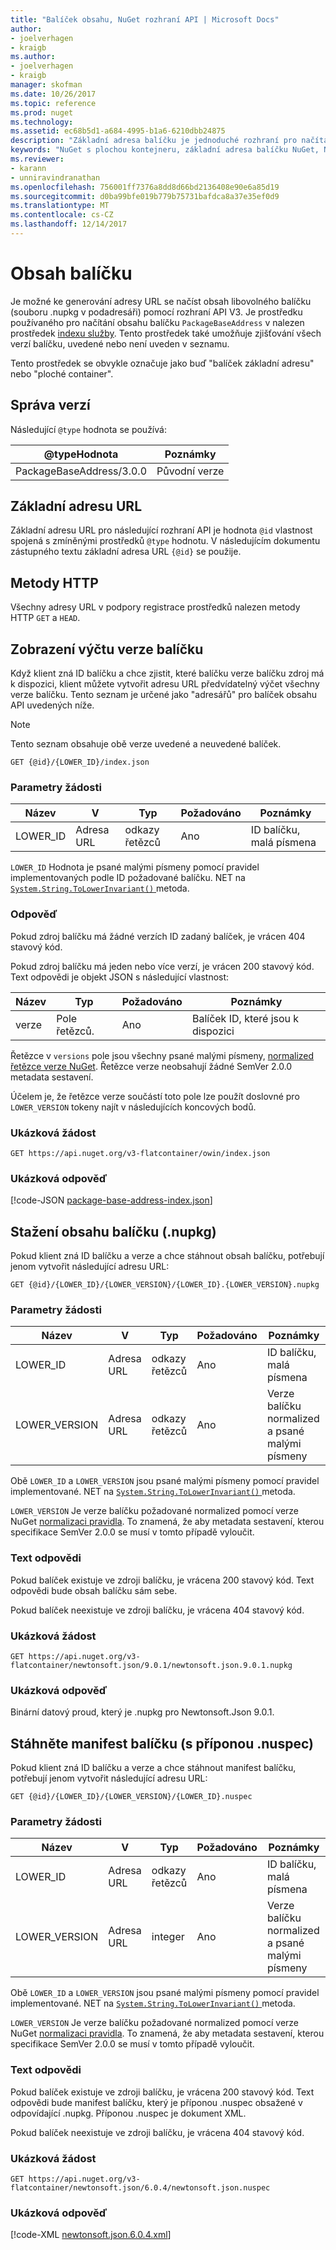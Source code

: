 ```yaml
---
title: "Balíček obsahu, NuGet rozhraní API | Microsoft Docs"
author:
- joelverhagen
- kraigb
ms.author:
- joelverhagen
- kraigb
manager: skofman
ms.date: 10/26/2017
ms.topic: reference
ms.prod: nuget
ms.technology: 
ms.assetid: ec68b5d1-a684-4995-b1a6-6210dbb24875
description: "Základní adresa balíčku je jednoduché rozhraní pro načítání balíčku sám sebe."
keywords: "NuGet s plochou kontejneru, základní adresa balíčku NuGet, NuGet nupkg rozhraní API, verze balíčku NuGet rozhraní API, rozhraní API NuGet neuvedené balíčky, rozhraní API NuGet stahování nuspec"
ms.reviewer:
- karann
- unniravindranathan
ms.openlocfilehash: 756001ff7376a8dd8d66bd2136408e90e6a85d19
ms.sourcegitcommit: d0ba99bfe019b779b75731bafdca8a37e35ef0d9
ms.translationtype: MT
ms.contentlocale: cs-CZ
ms.lasthandoff: 12/14/2017
---
```

# <a name="package-content"></a>Obsah balíčku

Je možné ke generování adresy URL se načíst obsah libovolného balíčku (souboru .nupkg v podadresáři) pomocí rozhraní API V3. Je prostředku používaného pro načítání obsahu balíčku `PackageBaseAddress` v nalezen prostředek [indexu služby](service-index.md). Tento prostředek také umožňuje zjišťování všech verzí balíčku, uvedené nebo není uveden v seznamu.

Tento prostředek se obvykle označuje jako buď "balíček základní adresu" nebo "ploché container".

## <a name="versioning"></a>Správa verzí

Následující `@type` hodnota se používá:

@typeHodnota              | Poznámky
------------------------ | -----
PackageBaseAddress/3.0.0 | Původní verze

## <a name="base-url"></a>Základní adresu URL

Základní adresu URL pro následující rozhraní API je hodnota `@id` vlastnost spojená s zmíněnými prostředků `@type` hodnotu. V následujícím dokumentu zástupného textu základní adresa URL `{@id}` se použije.

## <a name="http-methods"></a>Metody HTTP

Všechny adresy URL v podpory registrace prostředků nalezen metody HTTP `GET` a `HEAD`.

## <a name="enumerate-package-versions"></a>Zobrazení výčtu verze balíčku

Když klient zná ID balíčku a chce zjistit, které balíčku verze balíčku zdroj má k dispozici, klient můžete vytvořit adresu URL předvídatelný výčet všechny verze balíčku. Tento seznam je určené jako "adresářů" pro balíček obsahu API uvedených níže.

> [!Note]
> Tento seznam obsahuje obě verze uvedené a neuvedené balíček.

```
GET {@id}/{LOWER_ID}/index.json
```

### <a name="request-parameters"></a>Parametry žádosti

Název     | V     | Typ    | Požadováno | Poznámky
-------- | ------ | ------- | -------- | -----
LOWER_ID | Adresa URL    | odkazy řetězců  | Ano      | ID balíčku, malá písmena

`LOWER_ID` Hodnota je psané malými písmeny pomocí pravidel implementovaných podle ID požadované balíčku. NET na [ `System.String.ToLowerInvariant()` ](https://msdn.microsoft.com/en-us/library/system.string.tolowerinvariant.aspx) metoda.

### <a name="response"></a>Odpověď

Pokud zdroj balíčku má žádné verzích ID zadaný balíček, je vrácen 404 stavový kód.

Pokud zdroj balíčku má jeden nebo více verzí, je vrácen 200 stavový kód. Text odpovědi je objekt JSON s následující vlastnost:

Název     | Typ             | Požadováno | Poznámky
-------- | ---------------- | -------- | -----
verze | Pole řetězců. | Ano      | Balíček ID, které jsou k dispozici

Řetězce v `versions` pole jsou všechny psané malými písmeny, [normalized řetězce verze NuGet](../reference/package-versioning.md#normalized-version-numbers). Řetězce verze neobsahují žádné SemVer 2.0.0 metadata sestavení.

Účelem je, že řetězce verze součástí toto pole lze použít doslovné pro `LOWER_VERSION` tokeny najít v následujících koncových bodů.

### <a name="sample-request"></a>Ukázková žádost

```
GET https://api.nuget.org/v3-flatcontainer/owin/index.json
```

### <a name="sample-response"></a>Ukázková odpověď

[!code-JSON [package-base-address-index.json](./_data/package-base-address-index.json)]

## <a name="download-package-content-nupkg"></a>Stažení obsahu balíčku (.nupkg)

Pokud klient zná ID balíčku a verze a chce stáhnout obsah balíčku, potřebují jenom vytvořit následující adresu URL:

```
GET {@id}/{LOWER_ID}/{LOWER_VERSION}/{LOWER_ID}.{LOWER_VERSION}.nupkg
```

### <a name="request-parameters"></a>Parametry žádosti

Název          | V     | Typ   | Požadováno | Poznámky
------------- | ------ | ------ | -------- | -----
LOWER_ID      | Adresa URL    | odkazy řetězců | Ano      | ID balíčku, malá písmena
LOWER_VERSION | Adresa URL    | odkazy řetězců | Ano      | Verze balíčku normalized a psané malými písmeny

Obě `LOWER_ID` a `LOWER_VERSION` jsou psané malými písmeny pomocí pravidel implementované. NET na [ `System.String.ToLowerInvariant()` ](https://msdn.microsoft.com/en-us/library/system.string.tolowerinvariant.aspx) metoda.

`LOWER_VERSION` Je verze balíčku požadované normalized pomocí verze NuGet [normalizaci pravidla](../reference/package-versioning.md#normalized-version-numbers). To znamená, že aby metadata sestavení, kterou specifikace SemVer 2.0.0 se musí v tomto případě vyloučit.

### <a name="response-body"></a>Text odpovědi

Pokud balíček existuje ve zdroji balíčku, je vrácena 200 stavový kód. Text odpovědi bude obsah balíčku sám sebe.

Pokud balíček neexistuje ve zdroji balíčku, je vrácena 404 stavový kód.

### <a name="sample-request"></a>Ukázková žádost

```
GET https://api.nuget.org/v3-flatcontainer/newtonsoft.json/9.0.1/newtonsoft.json.9.0.1.nupkg
```

### <a name="sample-response"></a>Ukázková odpověď

Binární datový proud, který je .nupkg pro Newtonsoft.Json 9.0.1.

## <a name="download-package-manifest-nuspec"></a>Stáhněte manifest balíčku (s příponou .nuspec)

Pokud klient zná ID balíčku a verze a chce stáhnout manifest balíčku, potřebují jenom vytvořit následující adresu URL:

```
GET {@id}/{LOWER_ID}/{LOWER_VERSION}/{LOWER_ID}.nuspec
```

### <a name="request-parameters"></a>Parametry žádosti

Název          | V     | Typ    | Požadováno | Poznámky
------------- | ------ | ------- | -------- | -----
LOWER_ID      | Adresa URL    | odkazy řetězců  | Ano      | ID balíčku, malá písmena
LOWER_VERSION | Adresa URL    | integer | Ano      | Verze balíčku normalized a psané malými písmeny

Obě `LOWER_ID` a `LOWER_VERSION` jsou psané malými písmeny pomocí pravidel implementované. NET na [ `System.String.ToLowerInvariant()` ](https://msdn.microsoft.com/en-us/library/system.string.tolowerinvariant.aspx) metoda.

`LOWER_VERSION` Je verze balíčku požadované normalized pomocí verze NuGet [normalizaci pravidla](../reference/package-versioning.md#normalized-version-numbers). To znamená, že aby metadata sestavení, kterou specifikace SemVer 2.0.0 se musí v tomto případě vyloučit.

### <a name="response-body"></a>Text odpovědi

Pokud balíček existuje ve zdroji balíčku, je vrácena 200 stavový kód. Text odpovědi bude manifest balíčku, který je příponou .nuspec obsažené v odpovídající .nupkg. Příponou .nuspec je dokument XML.

Pokud balíček neexistuje ve zdroji balíčku, je vrácena 404 stavový kód.

### <a name="sample-request"></a>Ukázková žádost

```
GET https://api.nuget.org/v3-flatcontainer/newtonsoft.json/6.0.4/newtonsoft.json.nuspec
```

### <a name="sample-response"></a>Ukázková odpověď

[!code-XML [newtonsoft.json.6.0.4.xml](./_data/newtonsoft.json.6.0.4.xml)]
